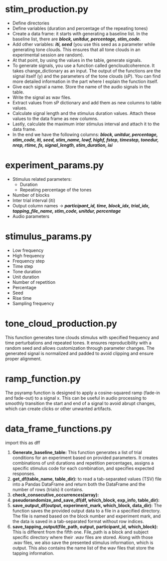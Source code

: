 # stim_production.py
* Define directories
* Define variables (duration and percentage of the repeating tones)
* Create a data frame: it starts with generating a baseline list. In the baseline list, there are ***block, unitdur, percentage, stim_code.***
* Add other variables: ***iti, seed*** (you use this seed as a parameter while generating tone clouds. This ensures that all tone clouds in an experimental session are random).
* At that point, by using the values in the table, generate signals. 
* To generate signals, you use a function called gencloudcoherence. It takes change_dictionary as an input. The output of the functions are the signal itself (y) and the parameters of the tone clouds (sP). You can find more detailed information in the part where I explain the function itself. 
* Give each signal a name. Store the name of the audio signals in the table.
* Write the signal as wav files.
* Extract values from sP dictionary and add them as new columns to table values.
* Calculate signal length and the stimulus duration values. Attach these values to the data frame as new columns. 
* Lastly, calculate the maximum inter stimulus interval and attach it to the data frame.
* In the end we have the following columns: ***block, unitdur, percentage, stim_code, iti, seed, stim_name, lowf, highf, fstep, timestep, tonedur, nrep, rtime, fs, signal_length, stim_duration, isi***

# experiment_params.py
* Stimulus related parameters:
  * Duration
  * Repeating percentage of the tones
* Number of blocks
* Inter trial interval (iti)
* Output column names → ***participant_id, time, block_idx, trial_idx, tapping_file_name, stim_code, unitdur, percentage***
* Audio parameters

# stimulus_params.py
* Low frequency 
* High frequency
* Frequency step
* Time step
* Tone duration
* Unit duration
* Number of repetition
* Percentage
* Seed
* Rise time
* Sampling frequency

# tone_cloud_production.py
This function generates tone clouds stimulus with specified frequency and time perturbations and repeated tones. It ensures reproducibility with a random seed and allows customization through parameter changes. The generated signal is normalized and padded to avoid clipping and ensure proper alignment.

# ramp_function.py
The psyramp function is designed to apply a cosine-squared ramp (fade-in and fade-out) to a signal x. This can be useful in audio processing to smoothly transition the start and end of a signal to avoid abrupt changes, which can create clicks or other unwanted artifacts. 

# data_frame_functions.py
import this as dff
1. **Generate_baseline_table:** This function generates a list of trial conditions for an experiment based on provided parameters. It creates combinations of unit durations and repetition percentages, assigns a specific stimulus code for each combination, and specifies expected responses.
2. **get_df(table_name, table_dir):** to read a tab-separated values (TSV) file into a Pandas DataFrame and return both the DataFrame and the number of rows (trials) it contains.
3. **check_consecutive_occurrences(array):**
4. **pseudorandomize_and_save_df(df, which_block, exp_info, table_dir):**
5. **save_output_df(output, experiment_mark, which_block, data_dir):** The function saves the provided output data to a file in a specified directory. The file is named based on the block number and experiment mark, and the data is saved in a tab-separated format without row indices.
6. **save_tapping_output(file_path, output, participant_id, which_block):** This is different from the fifth one. File_path is a block and subject specific directory where their .wav files are stored. Along with those .wav files, we also save the presented stimulus information, which is output. This also contains the name list of the wav files that store the tapping information. 
